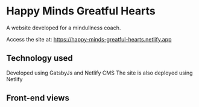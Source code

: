 # Happy Minds Greatful Hearts
A website developed for a mindullness coach. 

Access the site at: https://happy-minds-greatful-hearts.netlify.app

## Technology used
Developed using GatsbyJs and Netlify CMS
The site is also deployed using Netlify

## Front-end views
